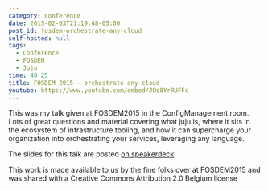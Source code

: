 ```yaml
---
category: conference
date: 2015-02-03T21:19:48-05:00
post_id: fosdem-orchestrate-any-cloud
self-hosted: null
tags:
  - Conference
  - FOSDEM
  - Juju
time: 48:25
title: FOSDEM 2015 - orchestrate any cloud
youtube: https://www.youtube.com/embed/JOq8YrRUFFc
---
```


This was my talk given at FOSDEM2015 in the ConfigManagement room. Lots of great
questions and material covering what juju is, where it sits in the ecosystem
of infrastructure tooling, and how it can supercharge your organization into
orchestrating your services, leveraging any language.

The slides for this talk are posted [on speakerdeck](https://speakerdeck.com/chuckbutler/service-orchestration-with-juju)

This work is made available to us by the fine folks over at FOSDEM2015 and was
shared with a Creative Commons Attribution 2.0 Belgium license
